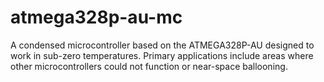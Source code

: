 # atmega328p-au-mc
A condensed microcontroller based on the ATMEGA328P-AU designed to work in sub-zero temperatures. Primary applications include areas where other microcontrollers could not function or near-space ballooning.
